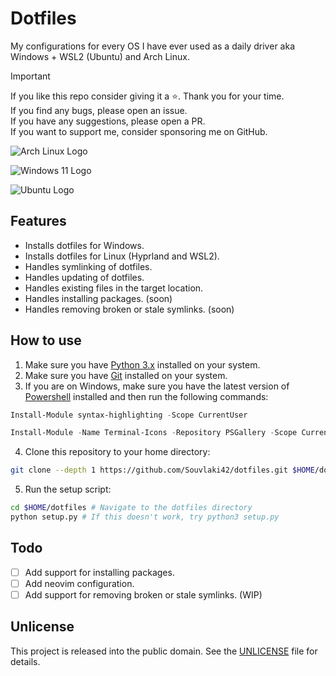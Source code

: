 # Dotfiles

My configurations for every OS I have ever used as a daily driver aka Windows + WSL2 (Ubuntu) and Arch Linux.

> [!IMPORTANT]
> If you like this repo consider giving it a ⭐. Thank you for your time. \
> If you find any bugs, please open an issue. \
> If you have any suggestions, please open a PR. \
> If you want to support me, consider sponsoring me on GitHub.

![Arch Linux Logo](https://upload.wikimedia.org/wikipedia/commons/f/f9/Archlinux-logo-standard-version.svg)

![Windows 11 Logo](https://upload.wikimedia.org/wikipedia/commons/e/e6/Windows_11_logo.svg)

![Ubuntu Logo](https://upload.wikimedia.org/wikipedia/commons/9/9d/Ubuntu_logo.svg)

## Features

- Installs dotfiles for Windows.
- Installs dotfiles for Linux (Hyprland and WSL2).
- Handles symlinking of dotfiles.
- Handles updating of dotfiles.
- Handles existing files in the target location.
- Handles installing packages. (soon)
- Handles removing broken or stale symlinks. (soon)

## How to use

1. Make sure you have [Python 3.x](https://www.python.org/downloads/) installed on your system.
2. Make sure you have [Git](https://git-scm.com/download/win) installed on your system.
3. If you are on Windows, make sure you have the latest version of [Powershell](https://github.com/PowerShell/PowerShell/releases) installed and then run the following commands:

```powershell
Install-Module syntax-highlighting -Scope CurrentUser
```

```powershell
Install-Module -Name Terminal-Icons -Repository PSGallery -Scope CurrentUser
```

4. Clone this repository to your home directory:

```bash
git clone --depth 1 https://github.com/Souvlaki42/dotfiles.git $HOME/dotfiles # You can clone it anywhere you want.
```

5. Run the setup script:

```bash
cd $HOME/dotfiles # Navigate to the dotfiles directory
python setup.py # If this doesn't work, try python3 setup.py
```

## Todo

- [ ] Add support for installing packages.
- [ ] Add neovim configuration.
- [ ] Add support for removing broken or stale symlinks. (WIP)

## Unlicense

This project is released into the public domain. See the [UNLICENSE](UNLICENSE) file for details.

